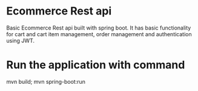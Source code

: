 # Ecommerce Rest api
Basic Ecommerce Rest api built with spring boot. It has basic functionality for cart and cart item management, order management and authentication using JWT.


# Run the application with command
mvn build; mvn spring-boot:run
